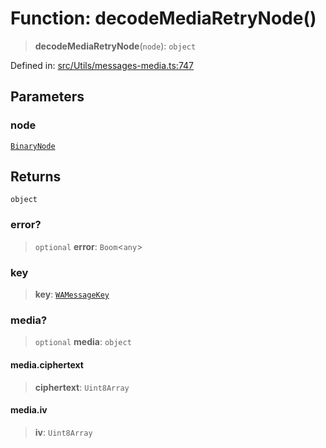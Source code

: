 # Function: decodeMediaRetryNode()

> **decodeMediaRetryNode**(`node`): `object`

Defined in: [src/Utils/messages-media.ts:747](https://github.com/Fokusdotid/bail/blob/8b525f9ebcc20cb9acd0f880b6ad58976e38b117/src/Utils/messages-media.ts#L747)

## Parameters

### node

[`BinaryNode`](../type-aliases/BinaryNode.md)

## Returns

`object`

### error?

> `optional` **error**: `Boom`\<`any`\>

### key

> **key**: [`WAMessageKey`](../type-aliases/WAMessageKey.md)

### media?

> `optional` **media**: `object`

#### media.ciphertext

> **ciphertext**: `Uint8Array`

#### media.iv

> **iv**: `Uint8Array`
